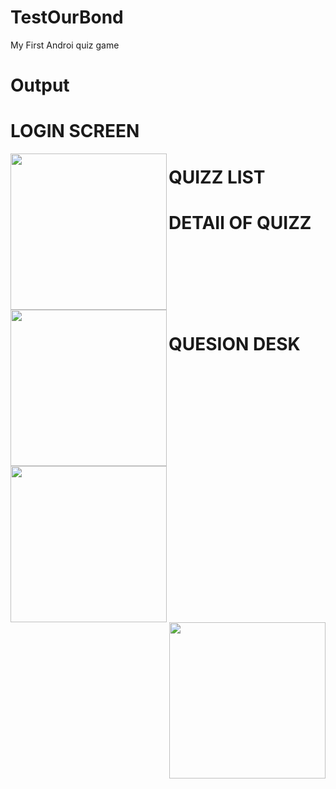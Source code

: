 # TestOurBond
My First Androi quiz game
# Output
# LOGIN SCREEN
 <img align="left" img src="https://user-images.githubusercontent.com/68688918/140989169-fb02bf0a-5a41-485e-bd63-bba3c933ca07.jpeg" width="250px">
 
# QUIZZ LIST
<img align="left" img src="https://user-images.githubusercontent.com/68688918/140990689-97c8654a-cf0a-4360-9ee8-536298982c3d.jpeg" width="250px">

# DETAIl OF QUIZZ
<img align="left" img src="https://user-images.githubusercontent.com/68688918/140991304-c66eb49d-b5b0-4d1e-bc69-45b532300cdc.jpeg" width="250px">
<br/>
<br/>
<br/>
<br/>
<br/>
<br/>





# QUESION DESK
<img align="RIGHT" img src="https://user-images.githubusercontent.com/68688918/141248589-1cf5504b-10d5-4a1d-9ac4-953e515eb691.jpeg" width="250px">
